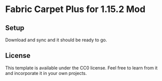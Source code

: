 # Fabric Carpet Plus for 1.15.2 Mod

## Setup

Download and sync and it should be ready to go.

## License

This template is available under the CC0 license. Feel free to learn from it and incorporate it in your own projects.
